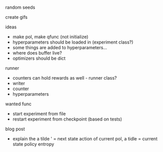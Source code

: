 random seeds

create gifs 

ideas
- make pol, make qfunc (not initialize)
- hyperparameters should be loaded in (experiment class?)
- some things are added to hyperparameters...
- where does buffer live?
- optimizers should be dict

runner
- counters can hold rewards as well - runner class?
- writer
- counter
- hyperparameters

wanted func
- start experiment from file
- restart experiment from checkpoint (based on tests)

blog post

- explain the a tilde ' = next state action of current pol, a tidle = current state
policy entropy
